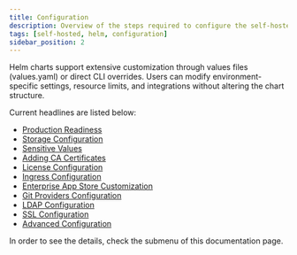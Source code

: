 ```yaml
---
title: Configuration
description: Overview of the steps required to configure the self-hosted Appcircle on your infrastructure by Kubernetes or Openshift.
tags: [self-hosted, helm, configuration]
sidebar_position: 2
---
```


Helm charts support extensive customization through values files (values.yaml) or direct CLI overrides. Users can modify environment-specific settings, resource limits, and integrations without altering the chart structure.

Current headlines are listed below:

- [Production Readiness](/self-hosted-appcircle/install-server/helm-chart/configuration/production-readiness)
- [Storage Configuration](/self-hosted-appcircle/install-server/helm-chart/configuration/storage-configuration)
- [Sensitive Values](/self-hosted-appcircle/install-server/helm-chart/configuration/sensitive-configuration)
- [Adding CA Certificates](/self-hosted-appcircle/install-server/helm-chart/configuration/ca-certificates)
- [License Configuration](/self-hosted-appcircle/install-server/helm-chart/configuration/license-configuration)
- [Ingress Configuration](/self-hosted-appcircle/install-server/helm-chart/configuration/ingress-configuration)
- [Enterprise App Store Customization](/self-hosted-appcircle/install-server/helm-chart/configuration/enterprise-store-configuration)
- [Git Providers Configuration](/self-hosted-appcircle/install-server/helm-chart/configuration/git-providers-configuration)
- [LDAP Configuration](/self-hosted-appcircle/install-server/helm-chart/configuration/ldap-configuration)
- [SSL Configuration](/self-hosted-appcircle/install-server/helm-chart/configuration/ssl-configuration)
- [Advanced Configuration](/self-hosted-appcircle/install-server/helm-chart/configuration/advanced-configuration)

In order to see the details, check the submenu of this documentation page.
